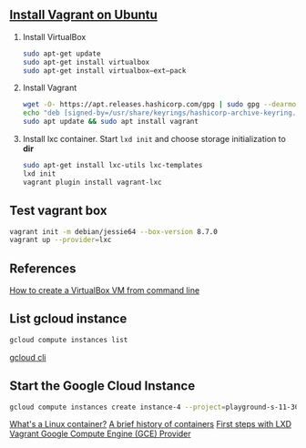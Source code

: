 ## [Install Vagrant on Ubuntu](https://developer.hashicorp.com/vagrant/downloads#Linux)
1. Install VirtualBox
    ```bash
    sudo apt-get update
    sudo apt-get install virtualbox
    sudo apt-get install virtualbox—ext–pack
    ```
2. Install Vagrant
    ```bash
    wget -O- https://apt.releases.hashicorp.com/gpg | sudo gpg --dearmor -o /usr/share/keyrings/    hashicorp-archive-keyring.gpg
    echo "deb [signed-by=/usr/share/keyrings/hashicorp-archive-keyring.gpg] https://apt.releases.hashicorp. com $(lsb_release -cs) main" | sudo tee /etc/apt/sources.list.d/hashicorp.list
    sudo apt update && sudo apt install vagrant
    ```
3. Install lxc container. Start `lxd init` and choose storage initialization to **dir**
    ```bash
    sudo apt-get install lxc-utils lxc-templates
    lxd init
    vagrant plugin install vagrant-lxc
    ```
## Test vagrant box
```bash
vagrant init -m debian/jessie64 --box-version 8.7.0
vagrant up --provider=lxc
```

## References 
[How to create a VirtualBox VM from command line](https://andreafortuna.org/2019/10/24/how-to-create-a-virtualbox-vm-from-command-line/)

## List gcloud instance
```bash
gcloud compute instances list
```
[gcloud cli](https://cloud.google.com/sdk/gcloud/reference)

## Start the Google Cloud Instance
```bash
gcloud compute instances create instance-4 --project=playground-s-11-30101b5f --zone=us-central1-a --machine-type=e2-medium --network-interface=network-tier=PREMIUM,stack-type=IPV4_ONLY,subnet=default --metadata=ssh-keys=devopslab:ecdsa-sha2-nistp256\ AAAAE2VjZHNhLXNoYTItbmlzdHAyNTYAAAAIbmlzdHAyNTYAAABBBFBbpYZTVJL5ajoiQK35\+NH3FovDWjiHNa3jBiRNRgHJVBTsu6M8Nq0Fz4zESjUYYlFtuG\+VZDeDn88PfsVuwBw=\ devopslab --maintenance-policy=MIGRATE --provisioning-model=STANDARD --service-account=824715130556-compute@developer.gserviceaccount.com --scopes=https://www.googleapis.com/auth/devstorage.read_only,https://www.googleapis.com/auth/logging.write,https://www.googleapis.com/auth/monitoring.write,https://www.googleapis.com/auth/servicecontrol,https://www.googleapis.com/auth/service.management.readonly,https://www.googleapis.com/auth/trace.append --create-disk=auto-delete=yes,boot=yes,device-name=instance-4,image=projects/ubuntu-os-cloud/global/images/ubuntu-2004-focal-v20240125,mode=rw,size=10,type=projects/playground-s-11-30101b5f/zones/us-central1-a/diskTypes/pd-balanced --no-shielded-secure-boot --shielded-vtpm --shielded-integrity-monitoring --labels=goog-ec-src=vm_add-gcloud --reservation-affinity=any  --enable-nested-virtualization
```

[What's a Linux container?](https://www.redhat.com/en/topics/containers/whats-a-linux-container)
[A brief history of containers](https://www.redhat.com/en/topics/containers/whats-a-linux-container)
[First steps with LXD](https://documentation.ubuntu.com/lxd/en/latest/tutorial/first_steps/)
[Vagrant Google Compute Engine (GCE) Provider](https://github.com/mitchellh/vagrant-google?tab=readme-ov-file#vagrant-google-compute-engine-gce-provider)
